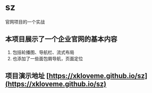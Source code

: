 # sz
官网项目的一个实战
## 本项目展示了一个企业官网的基本内容
1. 包括轮播图、导航栏、流式布局
2. 也添加了一些面包屑导航，页面定位

## 项目演示地址 [https://xkloveme.github.io/sz](https://xkloveme.github.io/sz)
